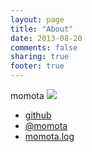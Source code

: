 ```yaml
---
layout: page
title: "About"
date: 2013-08-20
comments: false
sharing: true
footer: true
---
```

momota
![](https://pbs.twimg.com/profile_images/14357072/R2-D2.png)

- [github](https://github.com/momota)
- [@momota](https://twitter.com/momota)
- [momota.log](http://d.hatena.ne.jp/Makots/)

